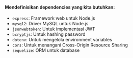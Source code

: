 #### Mendefinisikan dependencies yang kita butuhkan:

* `express`: Framework web untuk Node.js
* `mysql2`: Driver MySQL untuk Node.js
* `jsonwebtoken`: Untuk implementasi JWT
* `bcryptjs`: Untuk hashing password
* `dotenv`: Untuk mengelola environment variables
* `cors`: Untuk menangani Cross-Origin Resource Sharing
* `sequelize`: ORM untuk database
